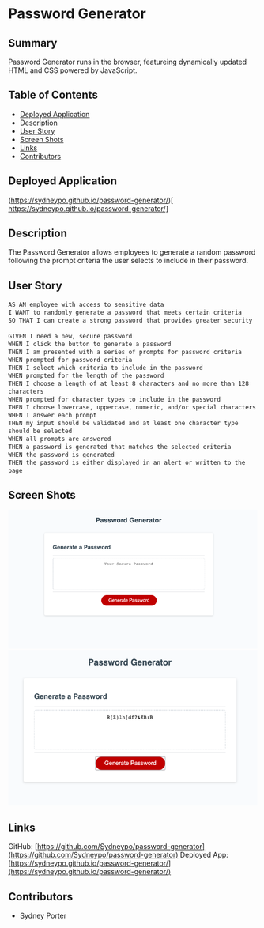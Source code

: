 # Password Generator

## Summary

Password Generator runs in the browser, featureing dynamically updated HTML and CSS powered by JavaScript.

## Table of Contents

* [Deployed Application](#deployed-application)
* [Description](#description)
* [User Story](#user-story)
* [Screen Shots](#screen-shots)
* [Links](#links)
* [Contributors](#contributors)

## Deployed Application

(https://sydneypo.github.io/password-generator/)[ https://sydneypo.github.io/password-generator/]

## Description

The Password Generator allows employees to generate a random password following the prompt criteria the user selects to include in their password.

## User Story

```
AS AN employee with access to sensitive data
I WANT to randomly generate a password that meets certain criteria
SO THAT I can create a strong password that provides greater security

GIVEN I need a new, secure password
WHEN I click the button to generate a password
THEN I am presented with a series of prompts for password criteria
WHEN prompted for password criteria
THEN I select which criteria to include in the password
WHEN prompted for the length of the password
THEN I choose a length of at least 8 characters and no more than 128 characters
WHEN prompted for character types to include in the password
THEN I choose lowercase, uppercase, numeric, and/or special characters
WHEN I answer each prompt
THEN my input should be validated and at least one character type should be selected
WHEN all prompts are answered
THEN a password is generated that matches the selected criteria
WHEN the password is generated
THEN the password is either displayed in an alert or written to the page
```

## Screen Shots

![](assets/images/pwdgen.png)
![](assets/images/pwdgen2.png)

## Links

GitHub: [https://github.com/Sydneypo/password-generator](https://github.com/Sydneypo/password-generator)
Deployed App: [https://sydneypo.github.io/password-generator/](https://sydneypo.github.io/password-generator/)

## Contributors

* Sydney Porter